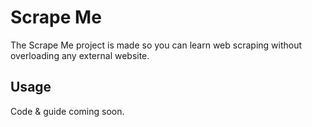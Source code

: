 # Scrape Me

The Scrape Me project is made so you can learn web scraping without overloading any external website.

## Usage
Code & guide coming soon.